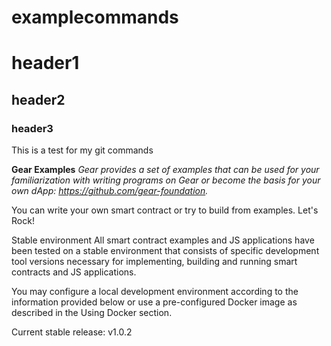 # examplecommands
# header1
## header2
### header3
This is a test for my git commands


**Gear Examples**
_Gear provides a set of examples that can be used for your familiarization with writing programs on Gear or become the basis for your own dApp: https://github.com/gear-foundation._

You can write your own smart contract or try to build from examples. Let's Rock!

Stable environment
All smart contract examples and JS applications have been tested on a stable environment that consists of specific development tool versions necessary for implementing, building and running smart contracts and JS applications.

You may configure a local development environment according to the information provided below or use a pre-configured Docker image as described in the Using Docker section.

Current stable release: v1.0.2
